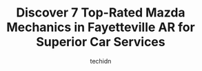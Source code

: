 ---
layout: ampstory
image: https://images.unsplash.com/photo-1551557479-80682eb12a86?ixlib=rb-4.0.3&ixid=MnwxMjA3fDB8MHxwaG90by1wYWdlfHx8fGVufDB8fHx8&auto=format&fit=crop&w=640&h=853&q=80
author: techidn
featured: false
description: Entrust your vehicle to the 7 best Mazda Mechanic in Fayetteville AR, USA and experience the difference they can make. With their extensive knowledge, state-of-the-art facilities, and commit
title: Discover 7 Top-Rated Mazda Mechanics in Fayetteville AR for Superior Car Services
cover:
   title: Discover 7 Top-Rated Mazda Mechanics in Fayetteville AR for Superior Car Services
   subtitle: Rickpate
   background: https://images.unsplash.com/photo-1551557479-80682eb12a86?ixlib=rb-4.0.3&ixid=MnwxMjA3fDB8MHxwaG90by1wYWdlfHx8fGVufDB8fHx8&auto=format&fit=crop&w=640&h=853&q=80

pages: 
 - layout: thirds
   top: <h1>#1 Toyota of Fayetteville Service and Parts</h1>
   bottom: "<p>I have been a customer of Toyota of Fayetteville Service and Parts for over 2 years now.  My experience there has been very good.  I have been able to call and get my aut</p>"
   background: https://www.knot35.com/toplist/wp-content/uploads/2023/06/best-mazda-mechanic-1-in-fayetteville-ar-1685832454.jpeg
   backgroundblur: true
 - layout: thirds
   top: <h1>#2 Christian Brothers Automotive Fayetteville</h1>
   bottom: "<p>2870 E Joyce Blvd, Fayetteville, AR 72703, United States</p>"
   background: https://www.knot35.com/toplist/wp-content/uploads/2023/06/best-mazda-mechanic-2-in-fayetteville-ar-1685832454.jpeg
   cta:
      link: https://www.knot35.com/toplist/discover-7-top-rated-mazda-mechanics-in-fayetteville-ar-for-superior-car-services/
      text: Discover 7 Top-Rated Mazda Mechanics in Fayetteville AR for Superior Car Services
 - layout: thirds
   top: <h1>#3 Seeburg Service Center</h1>
   bottom: "<p>1599 N College Ave, Fayetteville, AR 72703, United States</p>"
   background: https://www.knot35.com/toplist/wp-content/uploads/2023/06/best-mazda-mechanic-3-in-fayetteville-ar-1685832455.jpeg
   cta:
      link: https://www.knot35.com/toplist/discover-7-top-rated-mazda-mechanics-in-fayetteville-ar-for-superior-car-services/
      text: Discover 7 Top-Rated Mazda Mechanics in Fayetteville AR for Superior Car Services
 - layout: thirds
   top: <h1>#4 Stevens Auto Repair - Mobile Mechanic</h1>
   bottom: "<p>500 S School Ave, Fayetteville, AR 72701, United States</p>"
   background: https://images.unsplash.com/photo-1546497974-b213c9efb599?ixlib=rb-4.0.3&ixid=MnwxMjA3fDB8MHxwaG90by1wYWdlfHx8fGVufDB8fHx8&auto=format&fit=crop&w=640&h=853&q=80
   cta:
      link: https://www.knot35.com/toplist/discover-7-top-rated-mazda-mechanics-in-fayetteville-ar-for-superior-car-services/
      text: Discover 7 Top-Rated Mazda Mechanics in Fayetteville AR for Superior Car Services
 - layout: thirds
   top: <h1>#5 AutoHouse Automotive Diagnostics & Repair</h1>
   bottom: "<p>432 N Main Ave, Fayetteville, AR 72701, United States</p>"
   background: https://images.unsplash.com/photo-1595364397663-fca4f075d796?ixlib=rb-4.0.3&ixid=MnwxMjA3fDB8MHxwaG90by1wYWdlfHx8fGVufDB8fHx8&auto=format&fit=crop&w=640&h=853&q=80
   cta:
      link: https://www.knot35.com/toplist/discover-7-top-rated-mazda-mechanics-in-fayetteville-ar-for-superior-car-services/
      text: Discover 7 Top-Rated Mazda Mechanics in Fayetteville AR for Superior Car Services
 - layout: thirds
   top: <h1>#6 Precision Tune Auto Care</h1>
   bottom: "<p>2101 S Thompson St, Springdale, AR 72764, United States</p>"
   background: https://images.unsplash.com/photo-1552083974-186346191183?ixlib=rb-4.0.3&ixid=MnwxMjA3fDB8MHxwaG90by1wYWdlfHx8fGVufDB8fHx8&auto=format&fit=crop&w=640&h=853&q=80
   cta:
      link: https://www.knot35.com/toplist/discover-7-top-rated-mazda-mechanics-in-fayetteville-ar-for-superior-car-services/
      text: Discover 7 Top-Rated Mazda Mechanics in Fayetteville AR for Superior Car Services
 - layout: thirds
   top: <h1>#7 Acura of Fayetteville Service and Parts</h1>
   bottom: "<p>1418 W Showroom Dr, Fayetteville, AR 72704, United States</p>"
   background: https://images.unsplash.com/photo-1599422314077-f4dfdaa4cd09?ixlib=rb-4.0.3&ixid=MnwxMjA3fDB8MHxwaG90by1wYWdlfHx8fGVufDB8fHx8&auto=format&fit=crop&w=640&h=853&q=80
   cta:
      link: https://www.knot35.com/toplist/discover-7-top-rated-mazda-mechanics-in-fayetteville-ar-for-superior-car-services/
      text: Discover 7 Top-Rated Mazda Mechanics in Fayetteville AR for Superior Car Services
 - layout: thirds
   middle: Continue reading...
   background: https://images.unsplash.com/photo-1608411404720-c8f0417bcdba?ixlib=rb-4.0.3&ixid=MnwxMjA3fDB8MHxwaG90by1wYWdlfHx8fGVufDB8fHx8&auto=format&fit=crop&w=640&h=853&q=80
   cta:
      link: https://www.knot35.com/toplist/discover-7-top-rated-mazda-mechanics-in-fayetteville-ar-for-superior-car-services/
      text: Discover 7 Top-Rated Mazda Mechanics in Fayetteville AR for Superior Car Services
      
---